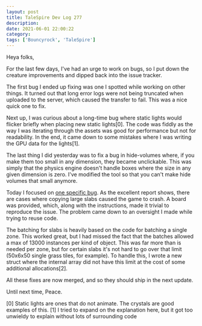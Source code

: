 ```yaml
---
layout: post
title: TaleSpire Dev Log 277
description:
date: 2021-06-01 22:00:22
category:
tags: ['Bouncyrock', 'TaleSpire']
---
```


Heya folks,

For the last few days, I've had an urge to work on bugs, so I put down the creature improvements and dipped back into the issue tracker.

The first bug I ended up fixing was one I spotted while working on other things. It turned out that long error logs were not being truncated when uploaded to the server, which caused the transfer to fail. This was a nice quick one to fix.

Next up, I was curious about a long-time bug where static lights would flicker briefly when placing new static lights[0]. The code was fiddly as the way I was iterating through the assets was good for performance but not for readability. In the end, it came down to some mistakes where I was writing the GPU data for the lights[1].

The last thing I did yesterday was to fix a bug in hide-volumes where, if you make them too small in any dimension, they became unclickable. This was simply that the physics engine doesn't handle boxes where the size in any given dimension is zero. I've modified the tool so that you can't make hide volumes that small anymore.

Today I focused on [one specific bug](https://github.com/Bouncyrock/TaleSpire-Beta-Public-Issue-Tracker/issues/964). As the excellent report shows, there are cases where copying large slabs caused the game to crash. A board was provided, which, along with the instructions, made it trivial to reproduce the issue. The problem came down to an oversight I made while trying to reuse code.

The batching for slabs is heavily based on the code for batching a single zone. This worked great, but I had missed the fact that the batches allowed a max of 13000 instances per kind of object. This was far more than is needed per zone, but for certain slabs it's not hard to go over that limit (50x6x50 single grass tiles, for example). To handle this, I wrote a new struct where the internal array did not have this limit at the cost of some additional allocations[2].

All these fixes are now merged, and so they should ship in the next update.

Until next time,
Peace.


[0] Static lights are ones that do not animate. The crystals are good examples of this.
[1] I tried to expand on the explanation here, but it got too unwieldy to explain without lots of surrounding code
